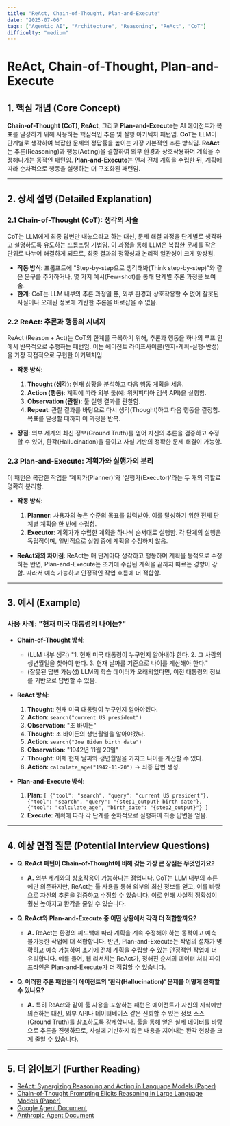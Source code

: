 ```yaml
---
title: "ReAct, Chain-of-Thought, Plan-and-Execute"
date: "2025-07-06"
tags: ["Agentic AI", "Architecture", "Reasoning", "ReAct", "CoT"]
difficulty: "medium"
---
```


# ReAct, Chain-of-Thought, Plan-and-Execute

## 1. 핵심 개념 (Core Concept)

**Chain-of-Thought (CoT)**, **ReAct**, 그리고 **Plan-and-Execute**는 AI 에이전트가 목표를 달성하기 위해 사용하는 핵심적인 추론 및 실행 아키텍처 패턴임. **CoT**는 LLM이 단계별로 생각하여 복잡한 문제의 정답률을 높이는 가장 기본적인 추론 방식임. **ReAct**는 추론(Reasoning)과 행동(Acting)을 결합하여 외부 환경과 상호작용하며 계획을 수정해나가는 동적인 패턴임. **Plan-and-Execute**는 먼저 전체 계획을 수립한 뒤, 계획에 따라 순차적으로 행동을 실행하는 더 구조화된 패턴임.

---

## 2. 상세 설명 (Detailed Explanation)

### 2.1 Chain-of-Thought (CoT): 생각의 사슬

CoT는 LLM에게 최종 답변만 내놓으라고 하는 대신, 문제 해결 과정을 단계별로 생각하고 설명하도록 유도하는 프롬프팅 기법임. 이 과정을 통해 LLM은 복잡한 문제를 작은 단위로 나누어 해결하게 되므로, 최종 결과의 정확성과 논리적 일관성이 크게 향상됨.

*   **작동 방식**: 프롬프트에 "Step-by-step으로 생각해봐(Think step-by-step)"와 같은 문구를 추가하거나, 몇 가지 예시(Few-shot)를 통해 단계별 추론 과정을 보여줌.
*   **한계**: CoT는 LLM 내부의 추론 과정일 뿐, 외부 환경과 상호작용할 수 없어 잘못된 사실이나 오래된 정보에 기반한 추론을 바로잡을 수 없음.

### 2.2 ReAct: 추론과 행동의 시너지

ReAct (Reason + Act)는 CoT의 한계를 극복하기 위해, 추론과 행동을 하나의 루프 안에서 반복적으로 수행하는 패턴임. 이는 에이전트 라이프사이클(인지-계획-실행-반성)을 가장 직접적으로 구현한 아키텍처임.

*   **작동 방식**:
    1.  **Thought (생각)**: 현재 상황을 분석하고 다음 행동 계획을 세움.
    2.  **Action (행동)**: 계획에 따라 외부 툴(예: 위키피디아 검색 API)을 실행함.
    3.  **Observation (관찰)**: 툴 실행 결과를 관찰함.
    4.  **Repeat**: 관찰 결과를 바탕으로 다시 생각(Thought)하고 다음 행동을 결정함. 목표를 달성할 때까지 이 과정을 반복.

*   **장점**: 외부 세계의 최신 정보(Ground Truth)를 얻어 자신의 추론을 검증하고 수정할 수 있어, 환각(Hallucination)을 줄이고 사실 기반의 정확한 문제 해결이 가능함.

### 2.3 Plan-and-Execute: 계획가와 실행가의 분리

이 패턴은 복잡한 작업을 '계획가(Planner)'와 '실행가(Executor)'라는 두 개의 역할로 명확히 분리함.

*   **작동 방식**:
    1.  **Planner**: 사용자의 높은 수준의 목표를 입력받아, 이를 달성하기 위한 전체 단계별 계획을 한 번에 수립함.
    2.  **Executor**: 계획가가 수립한 계획을 하나씩 순서대로 실행함. 각 단계의 실행은 독립적이며, 일반적으로 실행 중에 계획을 수정하지 않음.

*   **ReAct와의 차이점**: ReAct는 매 단계마다 생각하고 행동하며 계획을 동적으로 수정하는 반면, Plan-and-Execute는 초기에 수립된 계획을 끝까지 따르는 경향이 강함. 따라서 예측 가능하고 안정적인 작업 흐름에 더 적합함.

---

## 3. 예시 (Example)

### 사용 사례: "현재 미국 대통령의 나이는?"

*   **Chain-of-Thought 방식**:
    *   (LLM 내부 생각) "1. 현재 미국 대통령이 누구인지 알아내야 한다. 2. 그 사람의 생년월일을 찾아야 한다. 3. 현재 날짜를 기준으로 나이를 계산해야 한다."
    *   (잘못된 답변 가능성) LLM의 학습 데이터가 오래되었다면, 이전 대통령의 정보를 기반으로 답변할 수 있음.

*   **ReAct 방식**:
    1.  **Thought**: 현재 미국 대통령이 누구인지 알아야겠다.
    2.  **Action**: `search("current US president")`
    3.  **Observation**: "조 바이든"
    4.  **Thought**: 조 바이든의 생년월일을 알아야겠다.
    5.  **Action**: `search("Joe Biden birth date")`
    6.  **Observation**: "1942년 11월 20일"
    7.  **Thought**: 이제 현재 날짜와 생년월일을 가지고 나이를 계산할 수 있다.
    8.  **Action**: `calculate_age("1942-11-20")` -> 최종 답변 생성.

*   **Plan-and-Execute 방식**:
    1.  **Plan**: `[
    {"tool": "search", "query": "current US president"},
    {"tool": "search", "query": "{step1_output} birth date"},
    {"tool": "calculate_age", "birth_date": "{step2_output}"}
]`
    2.  **Execute**: 계획에 따라 각 단계를 순차적으로 실행하여 최종 답변을 얻음.

---

## 4. 예상 면접 질문 (Potential Interview Questions)

*   **Q. ReAct 패턴이 Chain-of-Thought에 비해 갖는 가장 큰 장점은 무엇인가요?**
    *   **A.** 외부 세계와의 상호작용이 가능하다는 점입니다. CoT는 LLM 내부의 추론에만 의존하지만, ReAct는 툴 사용을 통해 외부의 최신 정보를 얻고, 이를 바탕으로 자신의 추론을 검증하고 수정할 수 있습니다. 이로 인해 사실적 정확성이 훨씬 높아지고 환각을 줄일 수 있습니다.

*   **Q. ReAct와 Plan-and-Execute 중 어떤 상황에서 각각 더 적합할까요?**
    *   **A.** ReAct는 환경의 피드백에 따라 계획을 계속 수정해야 하는 동적이고 예측 불가능한 작업에 더 적합합니다. 반면, Plan-and-Execute는 작업의 절차가 명확하고 예측 가능하여 초기에 전체 계획을 수립할 수 있는 안정적인 작업에 더 유리합니다. 예를 들어, 웹 리서치는 ReAct가, 정해진 순서의 데이터 처리 파이프라인은 Plan-and-Execute가 더 적합할 수 있습니다.

*   **Q. 이러한 추론 패턴들이 에이전트의 '환각(Hallucination)' 문제를 어떻게 완화할 수 있나요?**
    *   **A.** 특히 ReAct와 같이 툴 사용을 포함하는 패턴은 에이전트가 자신의 지식에만 의존하는 대신, 외부 API나 데이터베이스 같은 신뢰할 수 있는 정보 소스(Ground Truth)를 참조하도록 강제합니다. 툴을 통해 얻은 실제 데이터를 바탕으로 추론을 진행하므로, 사실에 기반하지 않은 내용을 지어내는 환각 현상을 크게 줄일 수 있습니다.

---

## 5. 더 읽어보기 (Further Reading)

*   [ReAct: Synergizing Reasoning and Acting in Language Models (Paper)](https://arxiv.org/abs/2210.03629)
*   [Chain-of-Thought Prompting Elicits Reasoning in Large Language Models (Paper)](https://arxiv.org/abs/2201.11903)
*   [Google Agent Document](https://www.kaggle.com/whitepaper-agent-companion)
*   [Anthropic Agent Document](https://www.anthropic.com/engineering/building-effective-agents)